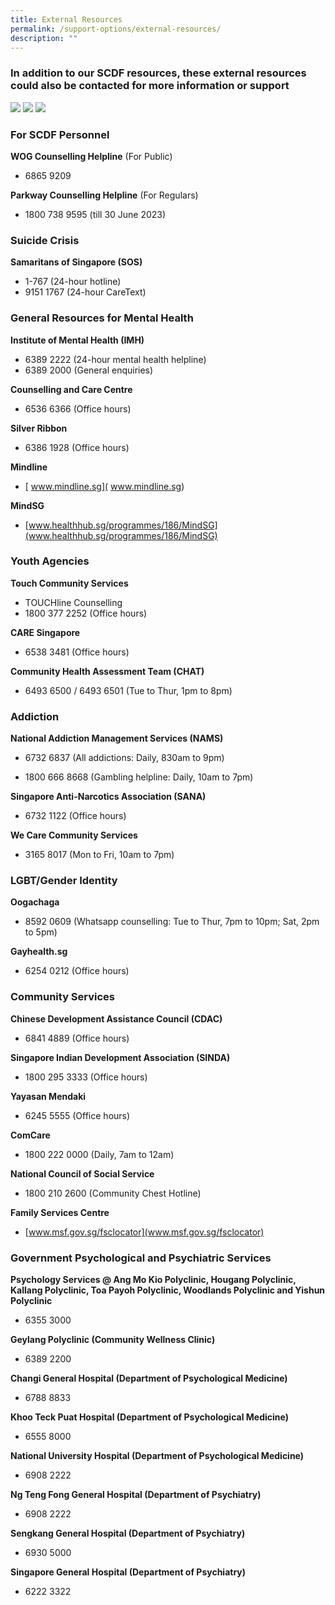 ```yaml
---
title: External Resources
permalink: /support-options/external-resources/
description: ""
---
```

### In addition to our SCDF resources, these external resources could also be contacted for more information or support
![](/images/helplines%201.png)
![](/images/helplines%202.png)
![](/images/helplines%203.png)

### For SCDF Personnel
**WOG Counselling Helpline** (For Public)
* 6865 9209

**Parkway Counselling Helpline** (For Regulars)
* 1800 738 9595
(till 30 June 2023)

### Suicide Crisis 
**Samaritans of Singapore (SOS)**
* 1-767 (24-hour hotline)
* 9151 1767 (24-hour CareText)

### General Resources for Mental Health
**Institute of Mental Health (IMH)**
* 6389 2222 (24-hour mental health helpline)
* 6389 2000 (General enquiries)

**Counselling and Care Centre**
* 6536 6366 (Office hours)

**Silver Ribbon**
* 6386 1928 (Office hours)

**Mindline**
* [ www.mindline.sg]( www.mindline.sg)

**MindSG**
* [www.healthhub.sg/programmes/186/MindSG](www.healthhub.sg/programmes/186/MindSG)

### Youth Agencies
**Touch Community Services**
* TOUCHline Counselling 
* 1800 377 2252 (Office hours)

**CARE Singapore**
* 6538 3481 (Office hours)

**Community Health Assessment Team (CHAT)**
* 6493 6500 / 6493 6501 (Tue to Thur, 1pm to 8pm)

### Addiction
**National Addiction Management Services (NAMS)**
* 6732 6837 (All addictions: Daily, 830am to 9pm)

* 1800 666 8668 (Gambling helpline: Daily, 10am to 7pm)

**Singapore Anti-Narcotics Association (SANA)**
* 6732 1122 (Office hours)

**We Care Community Services**
* 3165 8017 (Mon to Fri, 10am to 7pm)

### LGBT/Gender Identity
**Oogachaga**
* 8592 0609 (Whatsapp counselling: Tue to Thur, 7pm to 10pm; Sat, 2pm to 5pm)

**Gayhealth.sg**
* 6254 0212 (Office hours)

### Community Services 
**Chinese Development Assistance Council (CDAC)**
* 6841 4889 (Office hours)

**Singapore Indian Development Association (SINDA)**
* 1800 295 3333 (Office hours)

**Yayasan Mendaki**
* 6245 5555 (Office hours)

**ComCare**
* 1800 222 0000 (Daily, 7am to 12am)

**National Council of Social Service**
* 1800 210 2600 (Community Chest Hotline)

**Family Services Centre**
* [www.msf.gov.sg/fsclocator](www.msf.gov.sg/fsclocator)


### Government Psychological and Psychiatric Services
**Psychology Services @ Ang Mo Kio Polyclinic, Hougang Polyclinic, Kallang Polyclinic, Toa Payoh Polyclinic, Woodlands Polyclinic and Yishun Polyclinic**
* 6355 3000

**Geylang Polyclinic (Community Wellness Clinic)**
* 6389 2200

**Changi General Hospital (Department of Psychological Medicine)**
* 6788 8833

**Khoo Teck Puat Hospital (Department of Psychological Medicine)**
* 6555 8000

**National University Hospital (Department of Psychological Medicine)**
* 6908 2222

**Ng Teng Fong General Hospital (Department of Psychiatry)**
* 6908 2222

**Sengkang General Hospital (Department of Psychiatry)**
* 6930 5000

**Singapore General Hospital (Department of Psychiatry)**
* 6222 3322